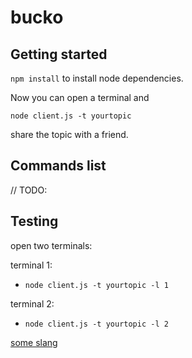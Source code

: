 bucko
===

## Getting started

`npm install` to install node dependencies.

Now you can open a terminal and 

`node client.js -t yourtopic`

share the topic with a friend.

## Commands list

// TODO:

## Testing

open two terminals:

terminal 1:
- `node client.js -t yourtopic -l 1`

terminal 2:
- `node client.js -t yourtopic -l 2`


[some slang](docs/slang.md)
